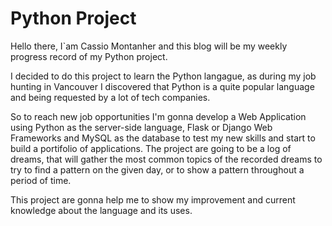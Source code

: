 # Python Project

Hello there, I`am Cassio Montanher and this blog will be my weekly progress record of my Python project.

I decided to do this project to learn the Python langague, as during my job hunting in Vancouver I discovered that Python is a quite popular language and being requested by a lot of tech companies. 

So to reach new job opportunities I'm gonna develop a Web Application using Python as the server-side language, Flask or Django Web Frameworks and MySQL as the database to test my new skills and start to build a portifolio of applications. The project are going to be a log of dreams, that will gather the most common topics of the recorded dreams to try to find a pattern on the given day, or to show a pattern throughout a period of time. 

This project are gonna help me to show my improvement and current knowledge about the language and its uses.
